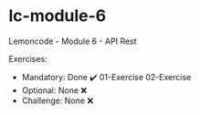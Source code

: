 # lc-module-6

Lemoncode - Module 6 - API Rest

Exercises:
- Mandatory: Done :heavy_check_mark:
01-Exercise
02-Exercise
- Optional: None :x:
- Challenge: None :x:
